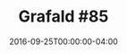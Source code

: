 ---
title: "Grafald #85"
type: "image"
date: 2016-09-25T00:00:00-04:00
draft: false
categories: ["Projects"]
image_path: "../img/2016/85.png"
alt_text: ""
is_subpage: true
---